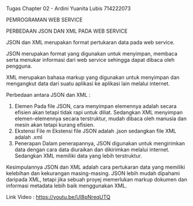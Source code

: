 Tugas Chapter 02 - Ardini Yuanita Lubis 714222073

PEMROGRAMAN WEB SERVICE

PERBEDAAN JSON DAN XML PADA WEB SERVICE 

JSON dan XML merupakan format pertukaran data pada web service.

JSON merupakan format yang digunakan untuk menyimpan, membaca serta menukar informasi dari web service sehingga dapat dibaca oleh pengguna.

XML merupakan bahasa markup yang digunakan untuk menyimpan dan mengangkut data dari suatu aplikasi ke aplikasi lain melalui internet.

Perbedaan antara JSON dan XML : 
1. Elemen
    Pada file JSON, cara menyimpan elemennya adalah secara efisien akan tetapi tidak rapi untuk diliat. Sedangkan XML menyimpan elemen-elemennya secara terstruktur, mudah dibaca oleh manusia dan mesin akan tetapi kurang efisien. 
2. Ekstensi File m 
    Ekstensi file JSON adalah .json sedangkan file XML adalah .xml
3. Penerapan
    Dalam penerapannya, JSON digunakan untuk mengirimkan data dengan cara data diuraikan dan dikirimkan melalui internet. Sedangkan XML memiliki data yang lebih terstruktur.
 
 Kesimpulannya JSON dan XML adalah cara pertukaran data yang memiliki kelebihan dan kekurangan masing-masing. JSON lebih mudah dipahami daripada XML, tetapi jika sebuah proyej memerlukan markup dokumen dan informasi metadata lebih baik menggunakan XML.

Link Video : https://youtu.be/Ul8pNreqUTQ



